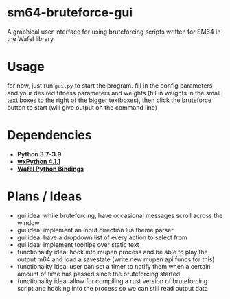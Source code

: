 # sm64-bruteforce-gui
A graphical user interface for using bruteforcing scripts written for SM64 in the Wafel library

# Usage
for now, just run `gui.py` to start the program. fill in the config parameters and your desired fitness parameters and weights (fill in weights in the small text boxes to the right of the bigger textboxes), then click the bruteforce button to start (will give output on the command line)

# Dependencies
- **Python 3.7-3.9**
- **[wxPython 4.1.1](https://www.wxpython.org/pages/downloads/)**
- **[Wafel Python Bindings](https://github.com/branpk/wafel)**

# Plans / Ideas
- gui idea: while bruteforcing, have occasional messages scroll across the window
- gui idea: implement an input direction lua theme parser
- gui idea: have a dropdown list of every action to select from
- gui idea: implement tooltips over static text
- functionality idea: hook into mupen process and be able to play the output m64 and load a savestate (write new mupen api funcs for this)
- functionality idea: user can set a timer to notify them when a certain amount of time has passed since the bruteforcing started
- functionality idea: allow for compiling a rust version of bruteforcing script and hooking into the process so we can still read output data